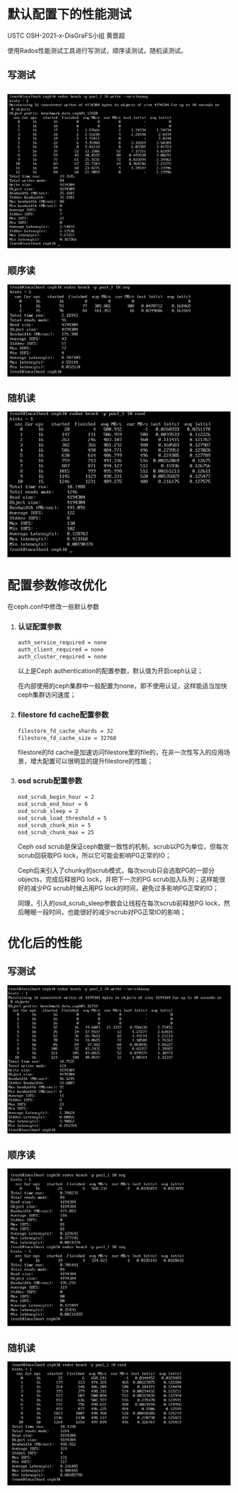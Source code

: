 # 默认配置下的性能测试

USTC OSH-2021-x-DisGraFS小组 黄晋超

使用Rados性能测试工具进行写测试，顺序读测试，随机读测试。

## 写测试

## ![origin_write](assets/origin_write.png)

## 顺序读

![origin_seq](assets/origin_seq.png)

## 随机读

![origin_random](assets/origin_random.png)

# 配置参数修改优化

在ceph.conf中修改一些默认参数

1. ### **认证配置参数**

   ```
   auth_service_required = none
   auth_client_required = none
   auth_cluster_required = none
   ```

   以上是Ceph authentication的配置参数，默认值为开启ceph认证；

   在内部使用的ceph集群中一般配置为none，即不使用认证，这样能适当加快ceph集群访问速度；

2. ### filestore fd cache配置参数

   ```
   filestore_fd_cache_shards = 32
   filestore_fd_cache_size = 32768
   ```

   filestore的fd cache是加速访问filestore里的file的，在非一次性写入的应用场景，增大配置可以很明显的提升filestore的性能；

3. ### osd scrub配置参数

   ```
   osd_scrub_begin_hour = 2
   osd_scrub_end_hour = 6
   osd_scrub_sleep = 2 
   osd_scrub_load_threshold = 5 
   osd_scrub_chunk_min = 5
   osd_scrub_chunk_max = 25
   ```

   Ceph osd scrub是保证ceph数据一致性的机制，scrub以PG为单位，但每次scrub回获取PG lock，所以它可能会影响PG正常的IO；

   Ceph后来引入了chunky的scrub模式，每次scrub只会选取PG的一部分objects，完成后释放PG lock，并把下一次的PG scrub加入队列；这样能很好的减少PG scrub时候占用PG lock的时间，避免过多影响PG正常的IO；

   同理，引入的osd_scrub_sleep参数会让线程在每次scrub前释放PG lock，然后睡眠一段时间，也能很好的减少scrub对PG正常IO的影响；

# 优化后的性能

## 写测试

![op_write](assets/op_write.png)

## 顺序读

![op_seq](assets/op_seq.png)

## 随机读

![op_random](assets/op_random.png)